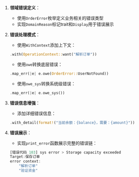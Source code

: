 1. **领域错误定义**：
   - 使用`OrderError`枚举定义业务相关的错误类型
   - 实现`DomainReason`标记trait和`Display`用于错误展示

2. **错误处理模式**：
   - 使用`WithContext`添加上下文：
   ```rust
   .with(OperationContext::want("解析订单"))
   ```
   - 使用`owe`转换底层错误：
   ```rust
   .map_err(|e| e.owe(OrderError::UserNotFound))
   ```
   - 使用`owe_sys`转换系统级错误：
   ```rust
   .map_err(|e| e.owe_sys())
   ```

3. **错误信息增强**：
   - 添加详细错误信息：
   ```rust
   .with_detail(format!("当前余额：{balance}，需要：{amount}"))
   ```

4. **错误展示**：
   - 实现`print_error`函数展示完整的错误链：
   ```rust
   [错误代码 103] sys error > Storage capacity exceeded
   Target:保存订单
   error context:
       "解析订单"
       "验证资金"

